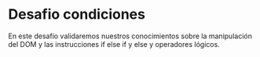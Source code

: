 # Desafio condiciones
En este desafío validaremos nuestros conocimientos sobre la manipulación del DOM y las
instrucciones if else if y else y operadores lógicos.
